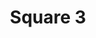 ---
title: Square 3
date: 
draft: false

# descripcion
description : Argolla de plata cierre bisagra

materials: Plata 925

color: Plateado

dimensions: 3cm diam

code: 01-11-0489

type: "Aros"

categories: []

price: $1.300,00

# Images
# first image will be shown in the product page
images:
  # - image: "images/path_to_image"
  # La ubicacion de las imagenes es imagenes/Aros/Aros.Argollas/01-11-0489-square-3
  - image: "./images/aros/argollas/01-11-0489_a.JPG"
---